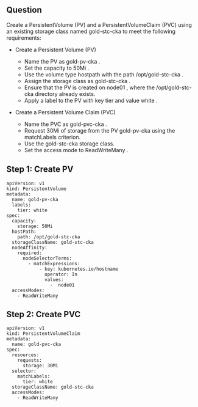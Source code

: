 ## Question

Create a PersistentVolume (PV) and a PersistentVolumeClaim (PVC) using an existing storage class named gold-stc-cka to meet the following requirements:

- Create a Persistent Volume (PV)

  - Name the PV as gold-pv-cka .
  - Set the capacity to 50Mi .
  - Use the volume type hostpath with the path /opt/gold-stc-cka .
  - Assign the storage class as gold-stc-cka .
  - Ensure that the PV is created on node01 , where the /opt/gold-stc-cka directory already exists.
  - Apply a label to the PV with key tier and value white .
- Create a Persistent Volume Claim (PVC)

  - Name the PVC as gold-pvc-cka .
  - Request 30Mi of storage from the PV gold-pv-cka using the matchLabels criterion.
  - Use the gold-stc-cka storage class.
  - Set the access mode to ReadWriteMany .
 
## Step 1: Create PV

```
apiVersion: v1
kind: PersistentVolume
metadata:
  name: gold-pv-cka
  labels:
    tier: white
spec:
  capacity:
    storage: 50Mi
  hostPath:
    path: /opt/gold-stc-cka
  storageClassName: gold-stc-cka
  nodeAffinity:
    required:
      nodeSelectorTerms:
        - matchExpressions:
            - key: kubernetes.io/hostname
              operator: In
              values:
                -  node01
  accessModes:
    - ReadWriteMany
```

## Step 2: Create PVC

```
apiVersion: v1
kind: PersistentVolumeClaim
metadata:
  name: gold-pvc-cka
spec:
  resources:
    requests:
      storage: 30Mi
  selector:
    matchLabels:
      tier: white
  storageClassName: gold-stc-cka
  accessModes:
    - ReadWriteMany
```
